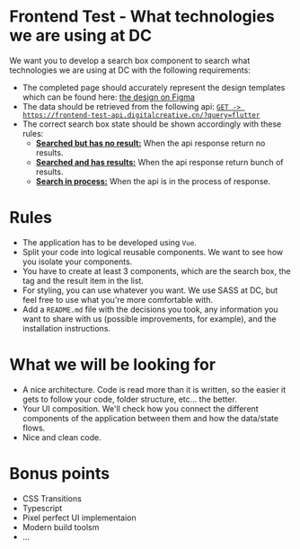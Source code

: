 # Frontend Test - What technologies we are using at DC

We want you to develop a search box component to search what technologies we are using at DC with the following requirements:

- The completed page should accurately represent the design templates which can be found here: [the design on Figma](https://www.figma.com/file/mcHQ3hMUG0fmgWVh6QPUlv/Frontend-test-What-technologies-we-are-using-at-DC?node-id=71%3A377)
- The data should be retrieved from the following api: [`GET -> https://frontend-test-api.digitalcreative.cn/?query=flutter`](https://frontend-test-api.digitalcreative.cn/?query=flutter)
- The correct search box state should be shown accordingly with these rules:
    - [**Searched but has no result:**](./assets/examples/no-result.png) When the api response return no results.
    - [**Searched and has results:**](./assets/examples/has-results.png) When the api response return bunch of results.
    - [**Search in process:**](./assets/examples/searching.png) When the api is in the process of response.
    

# Rules

- The application has to be developed using `Vue`.
- Split your code into logical reusable components. We want to see how you isolate your components.
- You have to create at least 3 components, which are the search box, the tag and the result item in the list.
- For styling, you can use whatever you want. We use SASS at DC, but feel free to use what you're more comfortable with.
- Add a `README.md` file with the decisions you took, any information you want to share with us (possible improvements, for example), and the installation instructions.

# What we will be looking for

- A nice architecture. Code is read more than it is written, so the easier it gets to follow your code, folder structure, etc... the better.
- Your UI composition. We'll check how you connect the different components of the application between them and how the data/state flows.
- Nice and clean code.

# Bonus points

- CSS Transitions
- Typescript
- Pixel perfect UI implementaion
- Modern build toolsm
- ...
